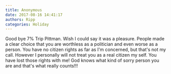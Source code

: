 ```yaml
---
title: Anonymous
date: 2017-08-16 14:41:17
authors: Ripp
categories: Holiday
---
```


 Good bye 7% Trip Pittman. Wish I could say it was a pleasure. 
People made a clear choice that you are worthless as a politician and even worse as a person. You have no citizen rights as far as I'm concerned, but that's not my call.  However I personally will not treat you as a real citizen my self. You have lost those rights with me! God knows what kind of sorry person you are and that's what really counts!!!